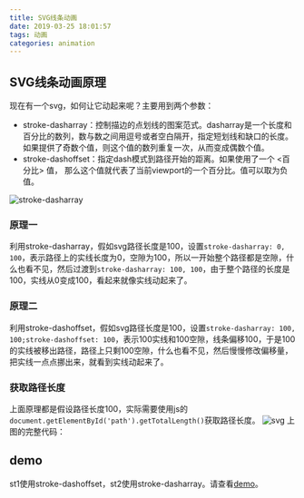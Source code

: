 ```yaml
---
title: SVG线条动画
date: 2019-03-25 18:01:57
tags: 动画
categories: animation
---
```


## SVG线条动画原理
现在有一个svg，如何让它动起来呢？主要用到两个参数：
* stroke-dasharray：控制描边的点划线的图案范式。dasharray是一个长度和百分比的数列，数与数之间用逗号或者空白隔开，指定短划线和缺口的长度。如果提供了奇数个值，则这个值的数列重复一次，从而变成偶数个值。
* stroke-dashoffset：指定dash模式到路径开始的距离。如果使用了一个 <百分比> 值， 那么这个值就代表了当前viewport的一个百分比。值可以取为负值。

![stroke-dasharray](/img/stroke-dasharray.png)

### 原理一
利用stroke-dasharray，假如svg路径长度是100，设置`stroke-dasharray: 0, 100`，表示路径上的实线长度为0，空隙为100，所以一开始整个路径都是空隙，什么也看不见，然后过渡到`stroke-dasharray: 100, 100`，由于整个路径的长度是100，实线从0变成100，看起来就像实线动起来了。

### 原理二
利用stroke-dashoffset，假如svg路径长度是100，设置`stroke-dasharray: 100, 100;stroke-dashoffset: 100`，表示100实线和100空隙，线条偏移100，于是100的实线被移出路径，路径上只剩100空隙，什么也看不见，然后慢慢修改偏移量，把实线一点点挪出来，就看到实线动起来了。

### 获取路径长度
上面原理都是假设路径长度100，实际需要使用js的`document.getElementById('path').getTotalLength()`获取路径长度。
![svg](/img/svg-animation.webp)
上图的完整代码：

## demo
st1使用stroke-dashoffset，st2使用stroke-dasharray。请查看[demo](https://codepen.io/lovelyun/pen/QoRrRz)。
